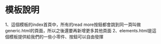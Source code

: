 # 模板說明
1、這個模板的index首頁中，所有的read more按鈕都會跳到同一頁叫做generic.html的頁面，所以之後還要再新增更多其他頁面
2、elements.html是這個模板提供給我們的一些小零件、按鈕可以自由發揮
